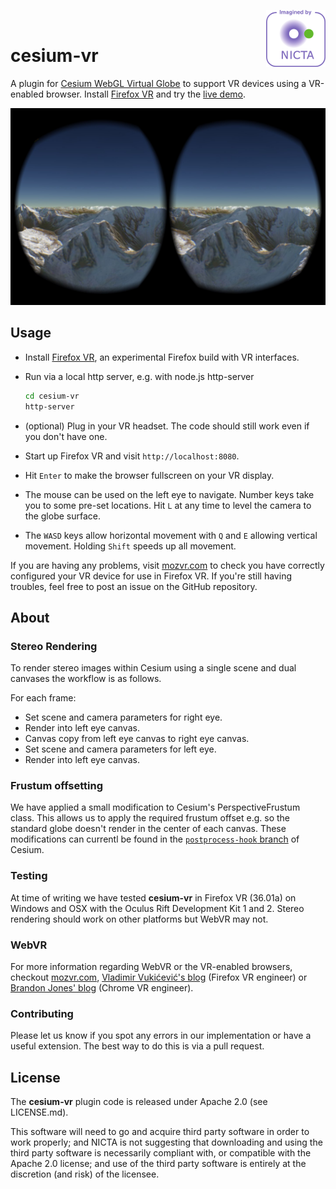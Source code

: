 <a href="http://nicta.com.au/"><img align="right" src="images/nicta_logo.png"></a>
<br>

# cesium-vr

A plugin for [Cesium WebGL Virtual Globe](http://cesiumjs.org) to support VR devices using a VR-enabled browser. Install [Firefox VR](http://mozvr.com/downloads.html) and try the [live demo](http://nicta.github.io/cesium-oculus-plugin/).

[![screengrab](images/screengrab.jpg)](http://nicta.github.io/cesium-oculus-plugin/)

## Usage

* Install [Firefox VR](http://mozvr.com/downloads.html), an experimental Firefox build with VR interfaces.
* Run via a local http server, e.g. with node.js http-server

    ```bash
    cd cesium-vr
    http-server
    ```

* (optional) Plug in your VR headset. The code should still work even if you don't have one.
* Start up Firefox VR and visit `http://localhost:8080`.
* Hit `Enter` to make the browser fullscreen on your VR display.
* The mouse can be used on the left eye to navigate.  Number keys take you to some pre-set locations. Hit `L` at any time to level the camera to the globe surface.
* The `WASD` keys allow horizontal movement with `Q` and `E` allowing vertical movement. Holding `Shift` speeds up all movement.

If you are having any problems, visit [mozvr.com](http://mozvr.com) to check you have correctly configured your VR device for use in Firefox VR. If you're still having troubles, feel free to post an issue on the GitHub repository.

## About

### Stereo Rendering
To render stereo images within Cesium using a single scene and dual canvases the workflow is as follows.

For each frame:

* Set scene and camera parameters for right eye.
* Render into left eye canvas.
* Canvas copy from left eye canvas to right eye canvas.
* Set scene and camera parameters for left eye.
* Render into left eye canvas.

### Frustum offsetting
We have applied a small modification to Cesium's PerspectiveFrustum class.
This allows us to apply the required frustum offset e.g. so the standard globe doesn't render in the center of each canvas. These modifications can currentl be found in the [`postprocess-hook` branch](https://github.com/AnalyticalGraphicsInc/cesium/tree/postprocess-hook) of Cesium.

### Testing
At time of writing we have tested **cesium-vr** in Firefox VR (36.01a) on Windows and OSX with the Oculus Rift Development Kit 1 and 2.
Stereo rendering should work on other platforms but WebVR may not.

### WebVR
For more information regarding WebVR or the VR-enabled browsers, checkout [mozvr.com](http://mozvr.com), [Vladimir Vukićević's blog](http://blog.bitops.com/blog/2014/06/26/first-steps-for-vr-on-the-web/) (Firefox VR engineer) or [Brandon Jones' blog](http://blog.tojicode.com/2014/07/bringing-vr-to-chrome.html) (Chrome VR engineer).

### Contributing
Please let us know if you spot any errors in our implementation or have a useful extension.  The best way to do this is via a pull request.

## License

The **cesium-vr** plugin code is released under Apache 2.0 (see LICENSE.md).

This software will need to go and acquire third party software in order to work properly; and NICTA is not suggesting that downloading and using the third party software is necessarily compliant with, or compatible with the Apache 2.0 license; and use of the third party software is entirely at the discretion (and risk) of the licensee.

